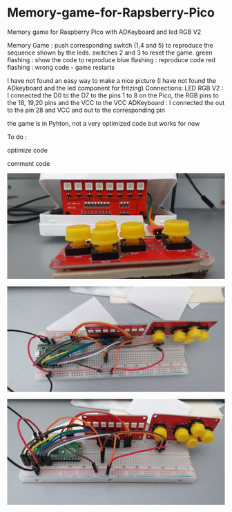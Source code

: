 # Memory-game-for-Rapsberry-Pico
Memory game for Raspberry Pico with ADKeyboard and led RGB V2

Memory Game : push corresponding switch (1,4 and 5) to reproduce the sequence shown by the leds.
switches 2 and 3 to reset the game.
green flashing : show the code to reproduce
blue flashing : reproduce code
red flashing : wrong code - game restarts

I have not found an easy way to make a nice picture (I have not found the ADkeyboard and the led component for fritzing)
Connections:
LED RGB V2 : I connected the D0 to the D7 to the pins 1 to 8 on the Pico, the RGB pins to the 18, 19,20 pins and the VCC to the VCC
ADKeyboard :  I connected the out to the pin 28 and VCC and out to the corresponding pin

the game is in Pyhton, not a very optimized code but works for now

To do :

optimize code

comment code


![raw final](20210408_141254.jpg)

![image_on_breadboard 1](20210406_182146.jpg)

![image_on_breadboard 1](20210406_182152.jpg)
